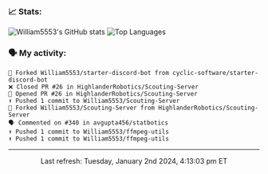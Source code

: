 ### 📈 Stats:
![William5553's GitHub stats](https://github-readme-stats.vercel.app/api?username=william5553&show_icons=true&theme=dark&include_all_commits=true&count_private=true&hide_border=true)
![Top Languages](https://github-readme-stats.vercel.app/api/top-langs/?username=william5553&langs_count=10&layout=compact&theme=dark&include_all_commits=true&count_private=true&hide_border=true)

### 🗣 My activity:
```
🍴 Forked William5553/starter-discord-bot from cyclic-software/starter-discord-bot
❌ Closed PR #26 in HighlanderRobotics/Scouting-Server
💪 Opened PR #26 in HighlanderRobotics/Scouting-Server
⬆️ Pushed 1 commit to William5553/Scouting-Server
🍴 Forked William5553/Scouting-Server from HighlanderRobotics/Scouting-Server
🗣 Commented on #340 in avgupta456/statbotics
⬆️ Pushed 1 commit to William5553/ffmpeg-utils
⬆️ Pushed 1 commit to William5553/ffmpeg-utils
```

------------
<p align="center">Last refresh: Tuesday, January 2nd 2024, 4:13:03 pm ET</p>
